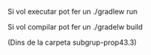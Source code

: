 Si vol executar pot fer un
 	./gradlew run
 
Si vol compilar pot fer un 
	./gradelw build

 (Dins de la carpeta subgrup-prop43.3)
